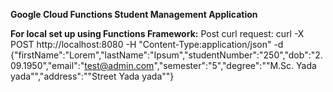 **Google Cloud Functions Student Management Application**


**For local set up using Functions Framework:**
Post curl request:
curl -X POST http://localhost:8080 -H "Content-Type:application/json" -d {"firstName":"Lorem","lastName":"Ipsum","studentNumber":"250","dob":"2.09.1950","email":"test@admin.com","semester":"5","degree":"\"M.Sc. Yada yada\"","address":"\"Street Yada yada\""}